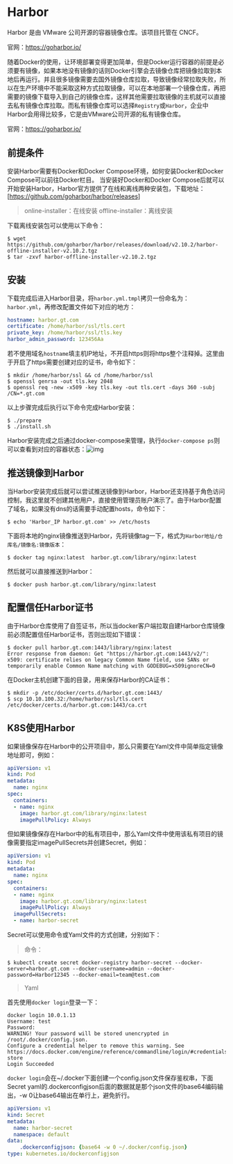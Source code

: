 # Harbor
Harbor 是由 VMware 公司开源的容器镜像仓库。该项目托管在 CNCF。

官网：https://goharbor.io/

随着Docker的使用，让环境部署变得更加简单，但是Docker运行容器的前提是必须要有镜像，如果本地没有镜像的话则Docker引擎会去镜像仓库把镜像拉取到本地后再运行。并且很多镜像需要去国外镜像仓库拉取，导致镜像经常拉取失败，所以在生产环境中不能采取这种方式拉取镜像，可以在本地部署一个镜像仓库，再把需要的镜像下载导入到自己的镜像仓库，这样其他需要拉取镜像的主机就可以直接去私有镜像仓库拉取。而私有镜像仓库可以选择`Registry`或`Harbor`，企业中Harbor会用得比较多，它是由VMware公司开源的私有镜像仓库。

官网：https://goharbor.io/


## 前提条件
安装Harbor需要有Docker和Docker Compose环境，如何安装Docker和Docker Compose可以前往Docker栏目。
当安装好Docker和Docker Compose后就可以开始安装Harbor，Harbor官方提供了在线和离线两种安装包，下载地址：[https://github.com/goharbor/harbor/releases]

>online-installer：在线安装
>offline-installer：离线安装


下载离线安装包可以使用以下命令：
```shell
$ wget https://github.com/goharbor/harbor/releases/download/v2.10.2/harbor-offline-installer-v2.10.2.tgz
$ tar -zxvf harbor-offline-installer-v2.10.2.tgz
```

## 安装
下载完成后进入Harbor目录，将`harbor.yml.tmpl`拷贝一份命名为：`harbor.yml`，再修改配置文件如下对应的地方：
```yaml
hostname: harbor.gt.com   
certificate: /home/harbor/ssl/tls.cert
private_key: /home/harbor/ssl/tls.key
harbor_admin_password: 123456Aa
```
若不使用域名`hostname`填主机IP地址，不开启https则将https整个注释掉。这里由于开启了https需要创建对应的证书，命令如下：
```shell
$ mkdir /home/harbor/ssl && cd /home/harbor/ssl
$ openssl genrsa -out tls.key 2048
$ openssl req -new -x509 -key tls.key -out tls.cert -days 360 -subj /CN=*.gt.com
```
以上步骤完成后执行以下命令完成Harbor安装：
```shell
$ ./prepare
$ ./install.sh
```
Harbor安装完成之后通过docker-compose来管理，执行`docker-compose ps`则可以查看到对应的容器状态：![img](/harbor.png)


## 推送镜像到Harbor
当Harbor安装完成后就可以尝试推送镜像到Harbor，Harbor还支持基于角色访问控制，我这里就不创建其他用户，直接使用管理员账户演示了。由于Harbor配置了域名，如果没有dns的话需要手动配置hosts，命令如下：
```shell
$ echo 'Harbor_IP harbor.gt.com' >> /etc/hosts
```
下面将本地的nginx镜像推送到Harbor，先将镜像tag一下，格式为`Harbor地址/仓库名/镜像名:镜像版本`：
```shell
$ docker tag nginx:latest  harbor.gt.com/library/nginx:latest
```
然后就可以直接推送到Harbor：
```shell
$ docker push harbor.gt.com/library/nginx:latest
```

## 配置信任Harbor证书
由于Harbor仓库使用了自签证书，所以当docker客户端拉取自建Harbor仓库镜像前必须配置信任Harbor证书，否则出现如下错误：
```shell
$ docker pull harbor.gt.com:1443/library/nginx:latest
Error response from daemon: Get "https://harbor.gt.com:1443/v2/": x509: certificate relies on legacy Common Name field, use SANs or temporarily enable Common Name matching with GODEBUG=x509ignoreCN=0
```
在Docker主机创建下面的目录，用来保存Harbor的CA证书：
```shell
$ mkdir -p /etc/docker/certs.d/harbor.gt.com:1443/ 
$ scp 10.10.100.32:/home/harbor/ssl/tls.cert /etc/docker/certs.d/harbor.gt.com:1443/ca.crt
```

## K8S使用Harbor
如果镜像保存在Harbor中的公开项目中，那么只需要在Yaml文件中简单指定镜像地址即可，例如：
```yaml
apiVersion: v1
kind: Pod
metadata:
  name: nginx
spec:
  containers:
  - name: nginx
    image: harbor.gt.com/library/nginx:latest
    imagePullPolicy: Always
```
但如果镜像保存在Harbor中的私有项目中，那么Yaml文件中使用该私有项目的镜像需要指定imagePullSecrets并创建Secret，例如：
```yaml
apiVersion: v1
kind: Pod
metadata:
  name: nginx
spec:
  containers:
  - name: nginx
    image: harbor.gt.com/library/nginx:latest
    imagePullPolicy: Always
  imagePullSecrets:
  - name: harbor-secret
```
Secret可以使用命令或Yaml文件的方式创建，分别如下：
>命令：
```shell
$ kubectl create secret docker-registry harbor-secret --docker-server=harbor.gt.com --docker-username=admin --docker-password=Harbor12345 --docker-email=team@test.com
```
>Yaml

首先使用`docker login`登录一下：
```shell
docker login 10.0.1.13
Username: test
Password: 
WARNING! Your password will be stored unencrypted in /root/.docker/config.json.
Configure a credential helper to remove this warning. See
https://docs.docker.com/engine/reference/commandline/login/#credentials-store
Login Succeeded
```
`docker login`会在~/.docker下面创建一个config.json文件保存鉴权串，下面Secret yaml的.dockerconfigjson后面的数据就是那个json文件的base64编码输出，-w 0让base64输出在单行上，避免折行。
```yaml
apiVersion: v1
kind: Secret
metadata:
  name: harbor-secret
  namespace: default
data:
    .dockerconfigjson: {base64 -w 0 ~/.docker/config.json}
type: kubernetes.io/dockerconfigjson
```